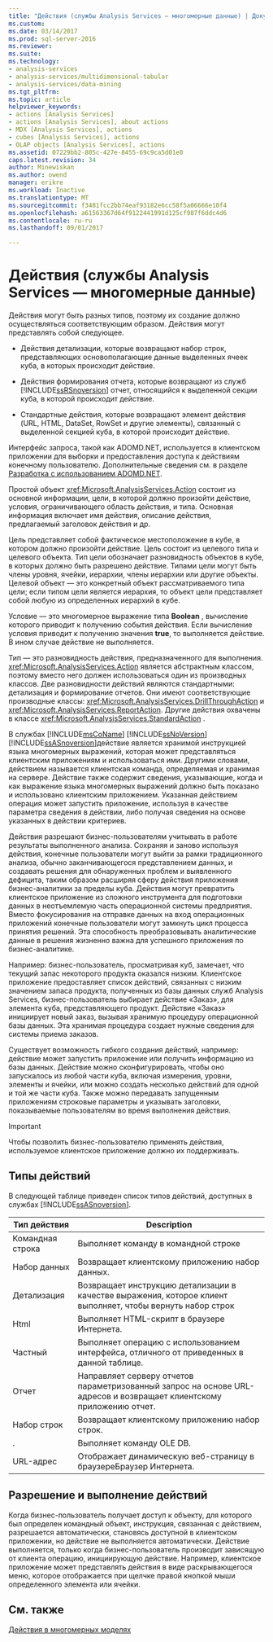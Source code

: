 ```yaml
---
title: "Действия (службы Analysis Services — многомерные данные) | Документы Microsoft"
ms.custom: 
ms.date: 03/14/2017
ms.prod: sql-server-2016
ms.reviewer: 
ms.suite: 
ms.technology:
- analysis-services
- analysis-services/multidimensional-tabular
- analysis-services/data-mining
ms.tgt_pltfrm: 
ms.topic: article
helpviewer_keywords:
- actions [Analysis Services]
- actions [Analysis Services], about actions
- MDX [Analysis Services], actions
- cubes [Analysis Services], actions
- OLAP objects [Analysis Services], actions
ms.assetid: 07229bb2-805c-427e-8455-69c9ca5d01e0
caps.latest.revision: 34
author: Minewiskan
ms.author: owend
manager: erikre
ms.workload: Inactive
ms.translationtype: MT
ms.sourcegitcommit: f3481fcc2bb74eaf93182e6cc58f5a06666e10f4
ms.openlocfilehash: a61563367d64f9122441991d125cf987f6ddc4d6
ms.contentlocale: ru-ru
ms.lasthandoff: 09/01/2017

---
```

# <a name="actions-analysis-services---multidimensional-data"></a>Действия (службы Analysis Services — многомерные данные)
  Действия могут быть разных типов, поэтому их создание должно осуществляться соответствующим образом. Действия могут представлять собой следующее.  
  
-   Действия детализации, которые возвращают набор строк, представляющих основополагающие данные выделенных ячеек куба, в которых происходит действие.  
  
-   Действия формирования отчета, которые возвращают из служб [!INCLUDE[ssRSnoversion](../../includes/ssrsnoversion-md.md)] отчет, относящийся к выделенной секции куба, в которой происходит действие.  
  
-   Стандартные действия, которые возвращают элемент действия (URL, HTML, DataSet, RowSet и другие элементы), связанный с выделенной секцией куба, в которой происходит действие.  
  
 Интерфейс запроса, такой как ADOMD.NET, используется в клиентском приложении для выборки и предоставления доступа к действиям конечному пользователю. Дополнительные сведения см. в разделе [Разработка с использованием ADOMD.NET](../../analysis-services/multidimensional-models/adomd-net/developing-with-adomd-net.md).  
  
 Простой объект <xref:Microsoft.AnalysisServices.Action> состоит из основной информации, цели, в которой должно произойти действие, условия, ограничивающего область действия, и типа. Основная информация включает имя действия, описание действия, предлагаемый заголовок действия и др.  
  
 Цель представляет собой фактическое местоположение в кубе, в котором должно произойти действие. Цель состоит из целевого типа и целевого объекта. Тип цели обозначает разновидность объектов в кубе, в которых должно быть разрешено действие. Типами цели могут быть члены уровня, ячейки, иерархии, члены иерархии или другие объекты. Целевой объект — это конкретный объект рассматриваемого типа цели; если типом цели является иерархия, то объект цели представляет собой любую из определенных иерархий в кубе.  
  
 Условие — это многомерное выражение типа **Boolean** , вычисление которого приводит к получению события действия. Если вычисление условия приводит к получению значения **true**, то выполняется действие. В ином случае действие не выполняется.  
  
 Тип — это разновидность действия, предназначенного для выполнения. <xref:Microsoft.AnalysisServices.Action> является абстрактным классом, поэтому вместо него должен использоваться один из производных классов. Две разновидности действий являются стандартными: детализация и формирование отчетов. Они имеют соответствующие производные классы: <xref:Microsoft.AnalysisServices.DrillThroughAction> и <xref:Microsoft.AnalysisServices.ReportAction>. Другие действия охвачены в классе <xref:Microsoft.AnalysisServices.StandardAction> .  
  
 В службах [!INCLUDE[msCoName](../../includes/msconame-md.md)] [!INCLUDE[ssNoVersion](../../includes/ssnoversion-md.md)] [!INCLUDE[ssASnoversion](../../includes/ssasnoversion-md.md)]действие является хранимой инструкцией языка многомерных выражений, которая может представляться клиентским приложениям и использоваться ими. Другими словами, действием называется клиентская команда, определяемая и хранимая на сервере. Действие также содержит сведения, указывающие, когда и как выражение языка многомерных выражений должно быть показано и использовано клиентским приложением. Указанная действием операция может запустить приложение, используя в качестве параметра сведения в действии, либо получая сведения на основе указанных в действии критериев.  
  
 Действия разрешают бизнес-пользователям учитывать в работе результаты выполненного анализа. Сохраняя и заново используя действия, конечные пользователи могут выйти за рамки традиционного анализа, обычно заканчивающегося представлением данных, и создавать решения для обнаруженных проблем и выявленного дефицита, таким образом расширяя сферу действия приложения бизнес-аналитики за пределы куба. Действия могут превратить клиентское приложение из сложного инструмента для подготовки данных в неотъемлемую часть операционной системы предприятия. Вместо фокусирования на отправке данных на вход операционных приложений конечные пользователи могут замкнуть цикл процесса принятия решений. Эта способность преобразовывать аналитические данные в решения жизненно важна для успешного приложения по бизнес-аналитике.  
  
 Например: бизнес-пользователь, просматривая куб, замечает, что текущий запас некоторого продукта оказался низким. Клиентское приложение предоставляет список действий, связанных с низким значением запаса продукта, полученных из базы данных служб Analysis Services, бизнес-пользователь выбирает действие «Заказ», для элемента куба, представляющего продукт. Действие «Заказ» инициирует новый заказ, вызывая хранимую процедуру операционной базы данных. Эта хранимая процедура создает нужные сведения для системы приема заказов.  
  
 Существует возможность гибкого создания действий, например: действие может запустить приложение или получить информацию из базы данных. Действие можно сконфигурировать, чтобы оно запускалось из любой части куба, включая измерения, уровни, элементы и ячейки, или можно создать несколько действий для одной и той же части куба. Также можно передавать запущенным приложениям строковые параметры и указывать заголовки, показываемые пользователям во время выполнения действия.  
  
> [!IMPORTANT]  
>  Чтобы позволить бизнес-пользователю применять действия, используемое клиентское приложение должно их поддерживать.  
  
## <a name="types-of-actions"></a>Типы действий  
 В следующей таблице приведен список типов действий, доступных в службах [!INCLUDE[ssASnoversion](../../includes/ssasnoversion-md.md)].  
  
|Тип действия|Description|  
|-----------------|-----------------|  
|Командная строка|Выполняет команду в командной строке|  
|Набор данных|Возвращает клиентскому приложению набор данных.|  
|Детализация|Возвращает инструкцию детализации в качестве выражения, которое клиент выполняет, чтобы вернуть набор строк|  
|Html|Выполняет HTML-скрипт в браузере Интернета.|  
|Частный|Выполняет операцию с использованием интерфейса, отличного от приведенных в данной таблице.|  
|Отчет|Направляет серверу отчетов параметризованный запрос на основе URL-адресов и возвращает клиентскому приложению отчет.|  
|Набор строк|Возвращает клиентскому приложению набор строк.|  
|.|Выполняет команду OLE DB.|  
|URL-адрес|Отображает динамическую веб-страницу в браузереБраузер Интернета.|  
  
## <a name="resolving-and-executing-actions"></a>Разрешение и выполнение действий  
 Когда бизнес-пользователь получает доступ к объекту, для которого был определен командный объект, инструкция, связанная с действием, разрешается автоматически, становясь доступной в клиентском приложении, но действие не выполняется автоматически. Действие выполняется, только когда бизнес-пользователь производит зависящую от клиента операцию, инициирующую действие. Например, клиентское приложение может представлять действия в виде раскрывающегося меню, которое отображается при щелчке правой кнопкой мыши определенного элемента или ячейки.  
  
## <a name="see-also"></a>См. также  
 [Действия в многомерных моделях](../../analysis-services/multidimensional-models/actions-in-multidimensional-models.md)  
  
  

